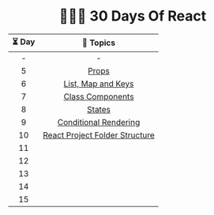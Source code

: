 <div align="center">
  <h1> 🧑🏻‍💻  30 Days Of React  </h1>

| ⏳ Day |                       📖 Topics                        |
| :----: | :----------------------------------------------------: |
|   -    |                           -                            |
|   5    |              [Props](src/day-5/README.md)              |
|   6    |       [List, Map and Keys](src/day-6/README.md)        |
|   7    |        [Class Components](src/day-7/README.md)         |
|   8    |             [States](src/day-8/README.md)              |
|   9    |      [Conditional Rendering](src/day-9/README.md)      |
|   10   | [React Project Folder Structure](src/day-10/README.md) |
|   11   |                                                        |
|   12   |                                                        |
|   13   |                                                        |
|   14   |                                                        |
|   15   |                                                        |

</div>
